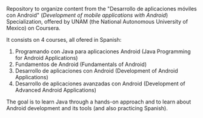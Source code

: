 Repository to organize content from the "Desarrollo de aplicaciones móviles con Android" (_Development of mobile applications with Android_) Specialization, offered by UNAM (the National Autonomous University of Mexico) on Coursera.

It consists on 4 courses, all ofered in Spanish:  
1. Programando con Java para aplicaciones Android (Java Programming for Android Applications)
2. Fundamentos de Android (Fundamentals of Android)
3. Desarrollo de aplicaciones con Android (Development of Android Applications)
4. Desarrollo de aplicaciones avanzadas con Android (Development of Advanced Android Applications)

The goal is to learn Java through a hands-on approach and to learn about Android development and its tools (and also practicing Spanish).
